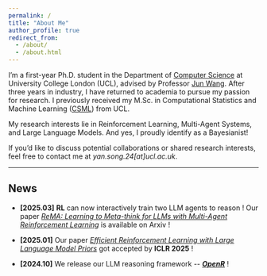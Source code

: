 ```yaml
---
permalink: /
title: "About Me"
author_profile: true
redirect_from: 
  - /about/
  - /about.html
---
```


I’m a first-year Ph.D. student in the Department of [Computer Science](https://www.ucl.ac.uk/computer-science/ucl-computer-science) at University College London (UCL), advised by Professor [Jun Wang](http://www0.cs.ucl.ac.uk/staff/jun.wang/). After three years in industry, I have returned to academia to pursue my passion for research. I previously received my M.Sc. in Computational Statistics and Machine Learning ([CSML](https://www.ucl.ac.uk/prospective-students/graduate/taught-degrees/computational-statistics-and-machine-learning-msc)) from UCL.

My research interests lie in Reinforcement Learning, Multi-Agent Systems, and Large Language Models. And yes, I proudly identify as a Bayesianist!

If you’d like to discuss potential collaborations or shared research interests, feel free to contact me at *yan.song.24[at]ucl.ac.uk*.

---

## News

- **[2025.03]** **RL** can now interactively train two LLM agents to reason ! Our paper [*ReMA: Learning to Meta-think for LLMs with Multi-Agent Reinforcement Learning*](https://arxiv.org/abs/2503.09501) is available on Arxiv ! 

- **[2025.01]** Our paper [*Efficient Reinforcement Learning with Large Language Model Priors*](https://arxiv.org/pdf/2410.07927) got accepted by **ICLR 2025** !

- **[2024.10]** We release our LLM reasoning framework -- [***OpenR***](https://github.com/openreasoner/openr) !